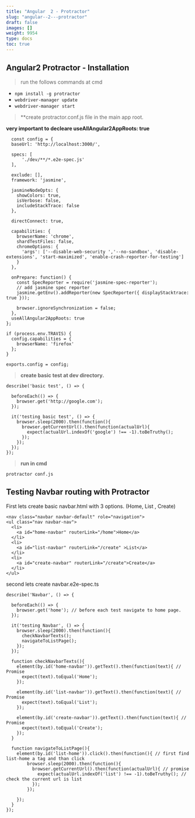 ```yaml
---
title: "Angular  2 - Protractor"
slug: "angular--2---protractor"
draft: false
images: []
weight: 9954
type: docs
toc: true
---
```


## Angular2 Protractor - Installation


 

> run the follows commands at cmd


 - `npm install -g protractor`
 - `webdriver-manager update`
 - `webdriver-manager start`

 
 

> **create protractor.conf.js file in the main app root.



**very important to decleare useAllAngular2AppRoots: true**




      const config = {
      baseUrl: 'http://localhost:3000/', 
    
      specs: [
          './dev/**/*.e2e-spec.js'
      ],
    
      exclude: [],
      framework: 'jasmine',
    
      jasmineNodeOpts: {
        showColors: true,
        isVerbose: false,
        includeStackTrace: false
      },
    
      directConnect: true,
    
      capabilities: {
        browserName: 'chrome',
        shardTestFiles: false,
        chromeOptions: {
          'args': ['--disable-web-security ','--no-sandbox', 'disable-extensions', 'start-maximized', 'enable-crash-reporter-for-testing']
        }
      },
    
      onPrepare: function() {
        const SpecReporter = require('jasmine-spec-reporter');
        // add jasmine spec reporter
        jasmine.getEnv().addReporter(new SpecReporter({ displayStacktrace: true }));
    
        browser.ignoreSynchronization = false;
      },
      useAllAngular2AppRoots: true
    };
    
    if (process.env.TRAVIS) {
      config.capabilities = {
        browserName: 'firefox'
      };
    }
    
    exports.config = config;

>  **create basic test at dev directory.**



        
    describe('basic test', () => {
    
      beforeEach(() => {
        browser.get('http://google.com');
      });
    
      it('testing basic test', () => {
        browser.sleep(2000).then(function(){
          browser.getCurrentUrl().then(function(actualUrl){
            expect(actualUrl.indexOf('google') !== -1).toBeTruthy();
          });
        });
      });
    });




> **run in cmd**



    protractor conf.js



## Testing Navbar routing  with Protractor
First lets create basic navbar.html with 3 options. (Home, List , Create)

    <nav class="navbar navbar-default" role="navigation">
    <ul class="nav navbar-nav">
      <li>
        <a id="home-navbar" routerLink="/home">Home</a>
      </li>
      <li>
        <a id="list-navbar" routerLink="/create" >List</a>
      </li>
      <li>
        <a id="create-navbar" routerLink="/create">Create</a>
      </li>
    </ul>
 </nav>

second lets create navbar.e2e-spec.ts

    
    describe('Navbar', () => {
    
      beforeEach(() => {
        browser.get('home'); // before each test navigate to home page.
      });
    
      it('testing Navbar', () => {
        browser.sleep(2000).then(function(){
          checkNavbarTexts();
          navigateToListPage();
        });
      });
    
      function checkNavbarTexts(){
        element(by.id('home-navbar')).getText().then(function(text){ // Promise
          expect(text).toEqual('Home');
        });
    
        element(by.id('list-navbar')).getText().then(function(text){ // Promise
          expect(text).toEqual('List');
        });
    
        element(by.id('create-navbar')).getText().then(function(text){ // Promise
          expect(text).toEqual('Create');
        });
      }
    
      function navigateToListPage(){
        element(by.id('list-home')).click().then(function(){ // first find list-home a tag and than click 
            browser.sleep(2000).then(function(){
              browser.getCurrentUrl().then(function(actualUrl){ // promise
                expect(actualUrl.indexOf('list') !== -1).toBeTruthy(); // check the current url is list
              });
            });
    
        });
      }
    });




